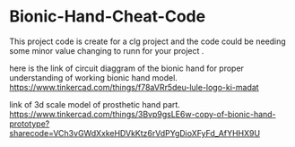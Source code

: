 # Bionic-Hand-Cheat-Code
This project code is create for a clg project and the code could be needing some minor value changing to runn for your project .

here is the link of circuit diaggram of the bionic hand for proper understanding of working bionic hand model.
https://www.tinkercad.com/things/f78aVRr5deu-lule-logo-ki-madat


 link of 3d scale model of prosthetic hand part.
https://www.tinkercad.com/things/3Bvp9gsLE6w-copy-of-bionic-hand-prototype?sharecode=VCh3vGWdXxkeHDVkKtz6rVdPYgDioXFyFd_AfYHHX9U




